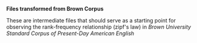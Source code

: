 **Files transformed from Brown Corpus**

These are intermediate files that should serve as a starting point for observing the rank-frequency relationship (zipf's law) in *Brown University Standard Corpus of Present-Day American English*
